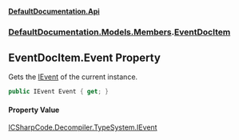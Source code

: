 #### [DefaultDocumentation.Api](index.md 'index')
### [DefaultDocumentation.Models.Members](index.md#DefaultDocumentation.Models.Members 'DefaultDocumentation.Models.Members').[EventDocItem](EventDocItem.md 'DefaultDocumentation.Models.Members.EventDocItem')

## EventDocItem.Event Property

Gets the [IEvent](https_//github.com/icsharpcode/ILSpy 'ICSharpCode.Decompiler.TypeSystem.IEvent') of the current instance.

```csharp
public IEvent Event { get; }
```

#### Property Value
[ICSharpCode.Decompiler.TypeSystem.IEvent](https_//docs.microsoft.com/en-us/dotnet/api/ICSharpCode.Decompiler.TypeSystem.IEvent 'ICSharpCode.Decompiler.TypeSystem.IEvent')